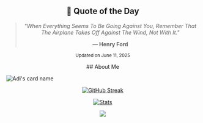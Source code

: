 <!-- QUOTE:START -->
<div align="center">

## 📝 Quote of the Day

> *"When Everything Seems To Be Going Against You, Remember That The Airplane Takes Off Against The Wind, Not With It."*
> 
> **— Henry Ford**

<sub>Updated on June 11, 2025</sub>

</div>
<!-- QUOTE:END -->

<div align=center>
## About Me
</div>

![Adi's card name](https://cardivo.vercel.app/api?name=YuuraHz&description=Hi%20There,%20My%20Name%20Is%20Adi.%20I'am%20a%20Newbie&image=https://github.com/yuurahz.png&backgroundColor=%23ecf0f1&pattern=leaf&colorPattern=%23eaeaea)

<p align="center">
  <a href="https://github.com/yuurahz">
    <img src="https://streak-stats.demolab.com?user=yuurahz&theme=dark&background=000000" alt="GitHub Streak">
  </a>
</p>


 <p align="center">
    <a href="https://github.com/yuurahz">
        <img src="https://github-readme-activity-graph.vercel.app/graph?username=yuurahz&theme=redical" alt="Stats">
    </a>
</p>


<p align="center"><a href="https://github.com/yuurahz"><img src="https://github-readme-stats.vercel.app/api/top-langs/?username=yuurahz&theme=radical&layout=compact"></a></p> 

